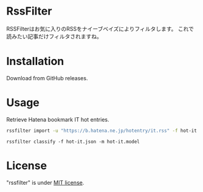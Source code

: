 # RssFilter

RSSFilterはお気に入りのRSSをナイーブベイズによりフィルタします。
これで読みたい記事だけフィルタされますね。


# Installation

Download from GitHub releases.

# Usage

Retrieve Hatena bookmark IT hot entries.

```bash
rssfilter import -u "https://b.hatena.ne.jp/hotentry/it.rss" -f hot-it.json
```

```shell
rssfilter classify -f hot-it.json -m hot-it.model
```

# License

"rssfilter" is under [MIT license](https://en.wikipedia.org/wiki/MIT_License).

